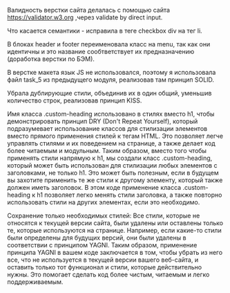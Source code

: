 Валидность верстки сайта делалась с помощью сайта https://validator.w3.org ,через validate by direct input.

Что касается семантики - исправила в теге checkbox  div на тег  li.

В блоках header и footer переименовала класс на menu, так как они идентичны и это название сообтветствует их предназначению (доработка верстки по БЭМ).

В верстке макета язык JS не использовался, поэтому я использовала файл task_5 из предыдущего модуля, реализовав там принцип SOLID.

Убрала дублирующие стили, объединив их в один общий, уменьшив количество строк, реализовав принцип KISS.

Имя класса .custom-heading использовано в стилях вместо h1, чтобы демонстрировать принцип DRY (Don't Repeat Yourself), который подразумевает использование классов для стилизации элементов вместо прямого применения стилей к тегам HTML. Это позволяет легче управлять стилями и их поведением на странице, а также делает код более читаемым и модульным. Таким образом, вместо того чтобы применять стили напрямую к h1, мы создали класс .custom-heading, который может быть использован для стилизации любых элементов с заголовками, не только h1. Это может быть полезным, если в будущем вы захотите применить те же стили к другому элементу, который также должен иметь заголовок.
В этом коде применение класса .custom-heading к h1 позволяет легко менять стили заголовка, а также повторно использовать стили на других элементах, если это необходимо.

Сохранение только необходимых стилей: Все стили, которые не относятся к текущей версии сайта, были удалены или оставлены только те, которые используются на странице. Например, если какие-то стили были определены для будущих версий, они были удалены в соответствии с принципом YAGNI.
Таким образом, применение принципа YAGNI в вашем коде заключается в том, чтобы убрать из него все, что не используется в текущей версии вашего веб-сайта, и оставить только тот функционал и стили, которые действительно нужны. Это помогает сделать код более чистым, читаемым и легко поддерживаемым.
